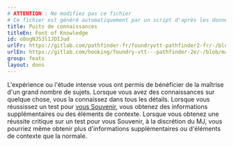 ```yaml
---
# ATTENTION : Ne modifiez pas ce fichier
# Ce fichier est généré automatiquement par un script d'après les données du module Foundry VTT officiel et de sa traduction
title: Puits de connaissances
titleEn: Font of Knowledge
id: o8ogNJ53l1JDIJud
urlFr: https://gitlab.com/pathfinder-fr/foundryvtt-pathfinder2-fr/-/blob/master/data/feats/o8ogNJ53l1JDIJud.htm
urlEn: https://gitlab.com/hooking/foundry-vtt---pathfinder-2e/-/blob/master/packs/data/feats.db/font-of-knowledge.json
group: feats
layout: dons
---
```

L'expérience ou l'étude intense vous ont permis de bénéficier de la maîtrise d'un grand nombre de sujets. Lorsque vous avez des connaissances sur quelque chose, vous la connaissez dans tous les détails. Lorsque vous réussissez un test pour [vous Souvenir](../actions/se-souvenir-arcanes.md), vous obtenez des informations supplémentaires ou des éléments de contexte. Lorsque vous obtenez une réussite critique sur un test pour vous Souvenir, à la discrétion du MJ, vous pourriez même obtenir plus d'informations supplémentaires ou d'éléments de contexte que la normale.


